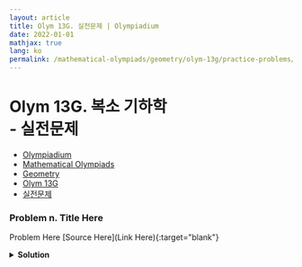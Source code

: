 ```yaml
---
layout: article
title: Olym 13G. 실전문제 | Olympiadium
date: 2022-01-01
mathjax: true
lang: ko
permalink: /mathematical-olympiads/geometry/olym-13g/practice-problems/
---
```

# Olym 13G. 복소 기하학 <br> <ssup> - 실전문제</ssup>

<ul class="breadcrumb">
	<li><a href="{{ site.homeurl }}">Olympiadium</a></li> 
	<li><a href="{{ site.homeurl }}mathematical-olympiads/">Mathematical Olympiads</a></li> 
	<li><a href="{{ site.homeurl }}mathematical-olympiads/geometry/">Geometry</a></li> 
	<li><a href="{{ site.homeurl }}mathematical-olympiads/geometry/olym-13g/">Olym 13G</a></li> 
	<li><a href="{{ site.homeurl }}mathematical-olympiads/geometry/olym-13g/practice-problems/">실전문제</a></li>
</ul>

### Problem n. Title Here
<blueboard> Problem Here </blueboard>
[Source Here](Link Here){:target="blank"}
<pinkborder><details>
<summary><b>Solution</b></summary>
Solution Here. 
</details></pinkborder>
